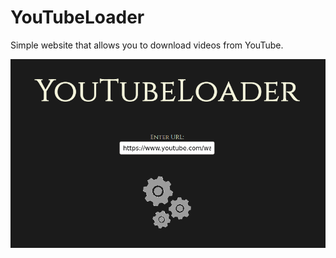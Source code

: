 YouTubeLoader
=====================================================
Simple website that allows you to download videos from YouTube.

![screenshot](res/screen.png)
